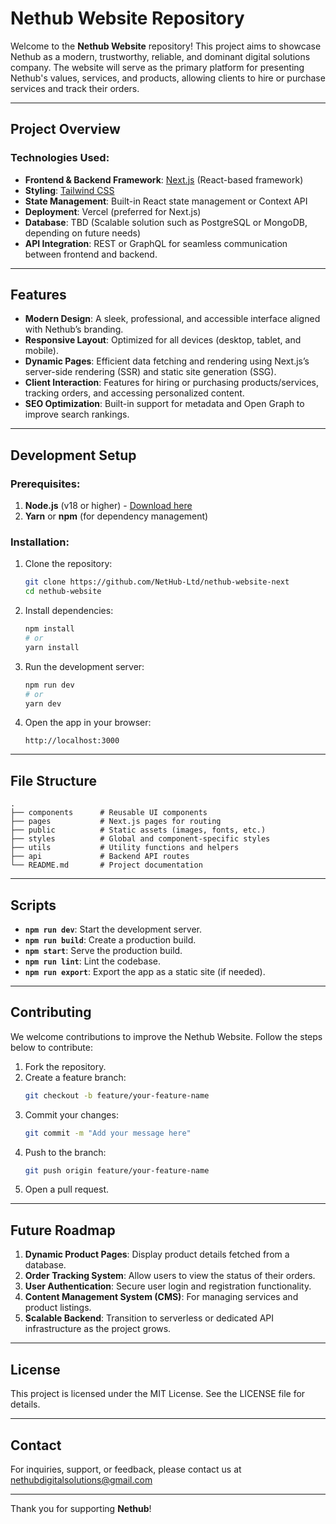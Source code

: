 # Nethub Website Repository

Welcome to the **Nethub Website** repository! This project aims to showcase Nethub as a modern, trustworthy, reliable, and dominant digital solutions company. The website will serve as the primary platform for presenting Nethub's values, services, and products, allowing clients to hire or purchase services and track their orders.

---

## Project Overview

### Technologies Used:

- **Frontend & Backend Framework**: [Next.js](https://nextjs.org/) (React-based framework)
- **Styling**: [Tailwind CSS](https://tailwindcss.com/)
- **State Management**: Built-in React state management or Context API
- **Deployment**: Vercel (preferred for Next.js)
- **Database**: TBD (Scalable solution such as PostgreSQL or MongoDB, depending on future needs)
- **API Integration**: REST or GraphQL for seamless communication between frontend and backend.

---

## Features

- **Modern Design**: A sleek, professional, and accessible interface aligned with Nethub’s branding.
- **Responsive Layout**: Optimized for all devices (desktop, tablet, and mobile).
- **Dynamic Pages**: Efficient data fetching and rendering using Next.js’s server-side rendering (SSR) and static site generation (SSG).
- **Client Interaction**: Features for hiring or purchasing products/services, tracking orders, and accessing personalized content.
- **SEO Optimization**: Built-in support for metadata and Open Graph to improve search rankings.

---

## Development Setup

### Prerequisites:

1. **Node.js** (v18 or higher) - [Download here](https://nodejs.org/)
2. **Yarn** or **npm** (for dependency management)

### Installation:

1. Clone the repository:
   ```bash
   git clone https://github.com/NetHub-Ltd/nethub-website-next
   cd nethub-website
   ```
2. Install dependencies:

   ```bash
   npm install
   # or
   yarn install
   ```

3. Run the development server:

   ```bash
   npm run dev
   # or
   yarn dev
   ```

4. Open the app in your browser:
   ```
   http://localhost:3000
   ```

---

## File Structure

```plaintext
.
├── components      # Reusable UI components
├── pages           # Next.js pages for routing
├── public          # Static assets (images, fonts, etc.)
├── styles          # Global and component-specific styles
├── utils           # Utility functions and helpers
├── api             # Backend API routes
└── README.md       # Project documentation
```

---

## Scripts

- **`npm run dev`**: Start the development server.
- **`npm run build`**: Create a production build.
- **`npm start`**: Serve the production build.
- **`npm run lint`**: Lint the codebase.
- **`npm run export`**: Export the app as a static site (if needed).

---

## Contributing

We welcome contributions to improve the Nethub Website. Follow the steps below to contribute:

1. Fork the repository.
2. Create a feature branch:
   ```bash
   git checkout -b feature/your-feature-name
   ```
3. Commit your changes:
   ```bash
   git commit -m "Add your message here"
   ```
4. Push to the branch:
   ```bash
   git push origin feature/your-feature-name
   ```
5. Open a pull request.

---

## Future Roadmap

1. **Dynamic Product Pages**: Display product details fetched from a database.
2. **Order Tracking System**: Allow users to view the status of their orders.
3. **User Authentication**: Secure user login and registration functionality.
4. **Content Management System (CMS)**: For managing services and product listings.
5. **Scalable Backend**: Transition to serverless or dedicated API infrastructure as the project grows.

---

## License

This project is licensed under the MIT License. See the LICENSE file for details.

---

## Contact
For inquiries, support, or feedback, please contact us at [nethubdigitalsolutions@gmail.com](mailto:nethubdigitalsolutions@gmail.com)


---

Thank you for supporting **Nethub**!
